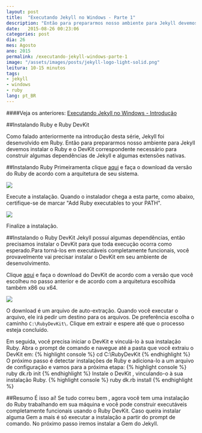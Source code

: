 ```yaml
---
layout: post
title:  "Executando Jekyll no Windows - Parte 1"
description: "Então para prepararmos nosso ambiente para Jekyll devemos instalar o Ruby e o DevKit correspondente necessário para construir algumas dependências de Jekyll e algumas extensões nativas."
date:   2015-08-26 00:23:06
categories: post 
dia: 26
mes: Agosto
ano: 2015
permalink: /executando-jekyll-windows-parte-1
image: "/assets/images/posts/jekyll-logo-light-solid.png"
leitura: 10-15 minutos
tags:
- jekyll
- windows
- ruby
lang: pt_BR
---
```


	
####Veja os anteriores:
[Executando Jekyll no Windows - Introdução]({{site.url}}/executando-jekyll-windows-introducao/)

##Instalando Ruby e Ruby DevKit

Como falado anteriormente na introdução desta série, Jekyll foi desenvolvido em Ruby. Então para prepararmos nosso ambiente para Jekyll
devemos instalar o Ruby e o DevKit correspondente necessário para construir algumas dependências de Jekyll e algumas extensões nativas.

##Instalando Ruby
Primeiramenta clique [aqui](http://rubyinstaller.org/downloads/) e faça o download da versão do Ruby de acordo com a arquitetura de seu sistema.

<p class="thumbnaill-post-70">
	<img src="{{ site.url }}/assets/images/posts/ruby-download-1.PNG"/>
</p> 

Execute a instalação. Quando o instalador chega a esta parte, como abaixo, certifique-se de marcar "Add Ruby executables to your PATH".
	
<p class="thumbnaill-post-70">
	<img src="{{ site.url }}/assets/images/posts/ruby-download-2.PNG"/>
</p> 

Finalize a instalação.

##Instalando o Ruby DevKit
Jekyll possuí algumas dependências, então precisamos instalar o DevKit para que toda execução ocorra como esperado.Para torná-los em executáveis ​​completamente funcionais, 
você provavelmente vai precisar instalar o DevKit em seu ambiente de desenvolvimento.

Clique [aqui](http://rubyinstaller.org/downloads/) e faça o download do DevKit de acordo com a versão que você escolheu no passo anterior
e de acordo com a arquitetura escolhida também x86 ou x64.

<p class="thumbnaill-post-70">
	<img src="{{ site.url }}/assets/images/posts/ruby-download-3.PNG"/>
</p> 

O download é um arquivo de auto-extração. Quando você executar o arquivo, ele irá pedir um destino para os arquivos. De preferência 
escolha o caminho `C:\RubyDevKit\`. Clique em extrair e espere até que o processo esteja concluído.

Em seguida, você precisa iniciar o DevKit e vinculá-lo à sua instalação Ruby. 
Abra o prompt de comando e navegue até a pasta que você extraiu o DevKit em: 
{% highlight console %}
cd C:\RubyDevKit
{% endhighlight %}
O próximo passo é detectar instalações de Ruby e adiciona-lo a um arquivo de configuração e vamos para a próxima etapa:
{% highlight console %}
ruby dk.rb init
{% endhighlight %}
Instale o DevKit , vinculando-o à sua instalação Ruby.
{% highlight console %}
ruby dk.rb install
{% endhighlight %}

##Resumo
É isso aí! Se tudo correu bem , agora você tem uma instalação do Ruby trabalhando em sua máquina e você 
pode construir executáveis ​​completamente funcionais usando o Ruby DevKit.
Caso queira instalar alguma Gem a mais é só executar a instalação a partir do prompt de comando.
No próximo passo iremos instalar a Gem do Jekyll.